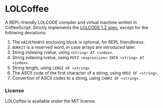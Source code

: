# LOLCoffee

A REPL-friendly LOLCODE compiler and virtual machine written in CoffeeScript.
Strictly implements the [LOLCODE 1.2 spec](http://lolcode.com/specs/1.2),
except for the following deviations:

1. The `HAI`/`KTHXBYE` enclosing block is optional, for REPL friendliness.
2. `BUKKIT` is a reserved word, in case arrays are introduced later.
3. String indexing rvalue, using `<string> AT <index>`.
4. String indexing lvalue, using `PUTZ <expression> INTA <string> AT <index>`.
5. String length, using `LENGZ OF <string>`.
6. The ASCII code of the first character of a string, using `ORDZ OF <string>`.
7. Convertion of ASCII codes to a string, using `CHARZ OF <string>`.

### License

LOLCoffee is available under the MIT license.
